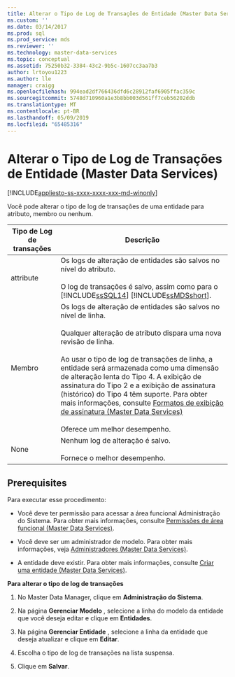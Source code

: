 ```yaml
---
title: Alterar o Tipo de Log de Transações de Entidade (Master Data Services) | Microsoft Docs
ms.custom: ''
ms.date: 03/14/2017
ms.prod: sql
ms.prod_service: mds
ms.reviewer: ''
ms.technology: master-data-services
ms.topic: conceptual
ms.assetid: 75250b32-3384-43c2-9b5c-1607cc3aa7b3
author: lrtoyou1223
ms.author: lle
manager: craigg
ms.openlocfilehash: 994ead2df766436dfd6c28912faf6905ffac359c
ms.sourcegitcommit: 5748d710960a1e3b8bb003d561ff7ceb56202ddb
ms.translationtype: MT
ms.contentlocale: pt-BR
ms.lasthandoff: 05/09/2019
ms.locfileid: "65485316"
---
```

# <a name="change-the-entity-transaction-log-type-master-data-services"></a>Alterar o Tipo de Log de Transações de Entidade (Master Data Services)

[!INCLUDE[appliesto-ss-xxxx-xxxx-xxx-md-winonly](../includes/appliesto-ss-xxxx-xxxx-xxx-md-winonly.md)]

  Você pode alterar o tipo de log de transações de uma entidade para atributo, membro ou nenhum.  
  
|Tipo de Log de transações|Descrição|  
|--------------------------|-----------------|  
|attribute|Os logs de alteração de entidades são salvos no nível do atributo.<br /><br /> O log de transações é salvo, assim como para o [!INCLUDE[ssSQL14](../includes/sssql14-md.md)] [!INCLUDE[ssMDSshort](../includes/ssmdsshort-md.md)].|  
|Membro|Os logs de alteração de entidades são salvos no nível de linha.<br /><br /> Qualquer alteração de atributo dispara uma nova revisão de linha.<br /><br /> Ao usar o tipo de log de transações de linha, a entidade será armazenada como uma dimensão de alteração lenta do Tipo 4. A exibição de assinatura do Tipo 2 e a exibição de assinatura (histórico) do Tipo 4 têm suporte. Para obter mais informações, consulte [Formatos de exibição de assinatura &#40;Master Data Services&#41;](../master-data-services/subscription-view-formats-master-data-services.md)<br /><br /> Oferece um melhor desempenho.|  
|None|Nenhum log de alteração é salvo.<br /><br /> Fornece o melhor desempenho.|  
  
## <a name="prerequisites"></a>Prerequisites  
 Para executar esse procedimento:  
  
-   Você deve ter permissão para acessar a área funcional Administração do Sistema. Para obter mais informações, consulte [Permissões de área funcional &#40;Master Data Services&#41;](../master-data-services/functional-area-permissions-master-data-services.md).  
  
-   Você deve ser um administrador de modelo. Para obter mais informações, veja [Administradores &#40;Master Data Services&#41;](../master-data-services/administrators-master-data-services.md).  
  
-   A entidade deve existir. Para obter mais informações, consulte [Criar uma entidade &#40;Master Data Services&#41;](../master-data-services/create-an-entity-master-data-services.md).  
  
 **Para alterar o tipo de log de transações**  
  
1.  No Master Data Manager, clique em **Administração do Sistema**.  
  
2.  Na página **Gerenciar Modelo** , selecione a linha do modelo da entidade que você deseja editar e clique em **Entidades**.  
  
3.  Na página **Gerenciar Entidade** , selecione a linha da entidade que deseja atualizar e clique em **Editar**.  
  
4.  Escolha o tipo de log de transações na lista suspensa.  
  
5.  Clique em **Salvar**.  
  
  
